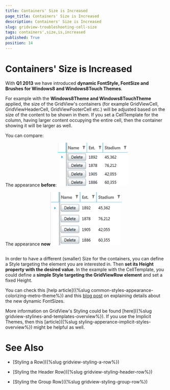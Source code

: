 ```yaml
---
title: Containers' Size is Increased
page_title: Containers' Size is Increased
description: Containers' Size is Increased
slug: gridview-troubleshooting-cell-size
tags: containers',size,is,increased
published: True
position: 14
---
```


# Containers' Size is Increased



With __Q1 2013__ we have introduced __dynamic FontStyle, FontSize and Brushes for Windows8 and Windows8Touch Themes__.

For example with the __Windows8Theme and Windows8TouchTheme__ applied, the size of the GridView's containers (for example GridViewCell, GridViewHeaderCell, GridViewFooterCell etc.) will be adjusted based on the size of the content to be shown in them.
      If you set a CellTemplate for the column, having larger content occupying the entire cell, then the container showing it will be larger as well. 
    

You can compare:

The appearance __before__:
        ![gridview dynamic fonts 1](images/gridview_dynamic_fonts_1.png)

The appearance __now__![gridview dynamic fonts 2](images/gridview_dynamic_fonts_2.png)

## 

In order to have a different (smaller) Size for the containers, you can define a Style targeting the element you are interested in. Then __set its Height property with the desired value__. In the example with the CellTemplate, you could define a __simple Style targeting the GridViewRow element__ and set a fixed Height.

You can check this [help article]({%slug common-styles-appearance-colorizing-metro-theme%}) and this
          [ blog post](http://blogs.telerik.com/blogs/13-02-26/dynamic-fontsizes-with-windows8-and-windows8touch-themes) on explaining details about the new dynamic FontSizes.
        

More information on GridView's Styling could be found [here]({%slug gridview-stylines-and-templates-overview%}). If you use the Implicit Themes, then this [article]({%slug styling-apperance-implicit-styles-overview%}) might be helpful as well.
        

# See Also

 * [Styling a Row]({%slug gridview-styling-a-row%})

 * [Styling the Header Row]({%slug gridview-styling-header-row%})

 * [Styling the Group Row]({%slug gridview-styling-group-row%})
